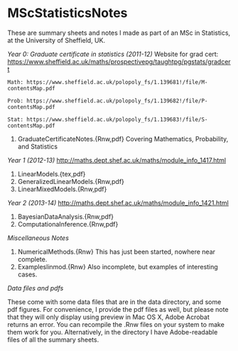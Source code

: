 MScStatisticsNotes
==================

These are summary sheets and notes I made as part of an MSc in Statistics, at the University of Sheffield, UK.

*Year 0: Graduate certificate in statistics (2011-12)*
	Website for grad cert: https://www.sheffield.ac.uk/maths/prospectivepg/taughtpg/pgstats/gradcert
	
	Math: https://www.sheffield.ac.uk/polopoly_fs/1.139681!/file/M-contentsMap.pdf
	
	Prob: https://www.sheffield.ac.uk/polopoly_fs/1.139682!/file/P-contentsMap.pdf
	
	Stat: https://www.sheffield.ac.uk/polopoly_fs/1.139683!/file/S-contentsMap.pdf
1. GraduateCertificateNotes.{Rnw,pdf} Covering Mathematics, Probability, and Statistics

*Year 1 (2012-13)*
	http://maths.dept.shef.ac.uk/maths/module_info_1417.html

1. LinearModels.{tex,pdf}  
2. GeneralizedLinearModels.{Rnw,pdf}
3. LinearMixedModels.{Rnw,pdf}

*Year 2 (2013-14)*
	http://maths.dept.shef.ac.uk/maths/module_info_1421.html

1. BayesianDataAnalysis.{Rnw,pdf}
2. ComputationaInference.{Rnw,pdf}

*Miscellaneous Notes*

1. NumericalMethods.{Rnw}  This has just been started, nowhere near complete.
2. Exampleslinmod.{Rnw} Also incomplete, but examples of interesting cases.

*Data files and pdfs*

These come with some data files that are in the data directory, and some pdf figures. For convenience, I provide the pdf files as well, but please note that they will only display using preview in Mac OS X, Adobe Acrobat returns an error. You can recompile the .Rnw files on your system to make them work for you. Alternatively, in the directory I have Adobe-readable files of all the summary sheets. 
